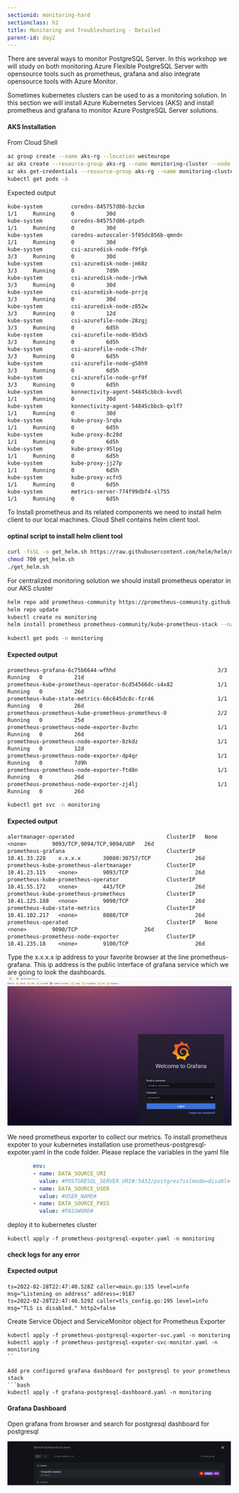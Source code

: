 ```yaml
---
sectionid: monitoring-hard
sectionclass: h2
title: Monitoring and Troubleshooting - Detailed
parent-id: day2
---
```

There are several ways to monitor PostgreSQL Server. In this workshop we will study on both monitoring Azure Flexible PostgreSQL Server with opensource tools such as prometheus, grafana and also integrate opensource tools with Azure Monitor.

Sometimes kubernetes clusters can be used to as a monitoring solution. In this section we will install Azure Kubernetes Services (AKS) and install prometheus and grafana to monitor Azure PostgreSQL Server solutions.

#### AKS Installation
From Cloud Shell
```bash
az group create --name aks-rg --location westeurope
az aks create --resource-group aks-rg --name monitoring-cluster --node-count 3 --enable-addons monitoring --generate-ssh-keys
az aks get-credentials --resource-group aks-rg --name monitoring-cluster
kubectl get pods -A
```

Expected output
```
kube-system         coredns-845757d86-bzckm                                           1/1     Running     0          30d
kube-system         coredns-845757d86-ptpdh                                           1/1     Running     0          30d
kube-system         coredns-autoscaler-5f85dc856b-qmndn                               1/1     Running     0          30d
kube-system         csi-azuredisk-node-f9fgk                                          3/3     Running     0          30d
kube-system         csi-azuredisk-node-jm68z                                          3/3     Running     0          7d9h
kube-system         csi-azuredisk-node-jr9wk                                          3/3     Running     0          30d
kube-system         csi-azuredisk-node-prrjq                                          3/3     Running     0          30d
kube-system         csi-azuredisk-node-z852w                                          3/3     Running     0          12d
kube-system         csi-azurefile-node-28zgj                                          3/3     Running     0          6d5h
kube-system         csi-azurefile-node-85dx5                                          3/3     Running     0          6d5h
kube-system         csi-azurefile-node-c7hdr                                          3/3     Running     0          6d5h
kube-system         csi-azurefile-node-g58h9                                          3/3     Running     0          6d5h
kube-system         csi-azurefile-node-grf9f                                          3/3     Running     0          6d5h
kube-system         konnectivity-agent-54845cbbcb-kvvdl                               1/1     Running     0          30d
kube-system         konnectivity-agent-54845cbbcb-qxlf7                               1/1     Running     0          30d
kube-system         kube-proxy-5rqkx                                                  1/1     Running     0          6d5h
kube-system         kube-proxy-8c28d                                                  1/1     Running     0          6d5h
kube-system         kube-proxy-95lpg                                                  1/1     Running     0          6d5h
kube-system         kube-proxy-jj27p                                                  1/1     Running     0          6d5h
kube-system         kube-proxy-xcfn5                                                  1/1     Running     0          6d5h
kube-system         metrics-server-774f99dbf4-sl755                                   1/1     Running     0          6d5h
```

To Install prometheus and its related components we need to install helm client to our local machines. Cloud Shell contains helm client tool.

#### optinal script to install helm client tool
```bash
curl -fsSL -o get_helm.sh https://raw.githubusercontent.com/helm/helm/main/scripts/get-helm-3
chmod 700 get_helm.sh
./get_helm.sh
```

For centralized monitoring solution we should install prometheus operator in our AKS cluster
```bash
helm repo add prometheus-community https://prometheus-community.github.io/helm-charts
helm repo update
kubectl create ns monitoring
helm install prometheus prometheus-community/kube-prometheus-stack --namespace monitoring --set grafana.service.type=LoadBalancer
```


```bash
kubectl get pods -n monitoring
```
#### Expected output
```
prometheus-grafana-6c75b6644-wfhhd                                3/3     Running   0          21d
prometheus-kube-prometheus-operator-6cd54566dc-s4x82              1/1     Running   0          26d
prometheus-kube-state-metrics-66c645dc8c-fzr46                    1/1     Running   0          26d
prometheus-prometheus-kube-prometheus-prometheus-0                2/2     Running   0          25d
prometheus-prometheus-node-exporter-8vzhn                         1/1     Running   0          26d
prometheus-prometheus-node-exporter-8zkdz                         1/1     Running   0          12d
prometheus-prometheus-node-exporter-dp4qr                         1/1     Running   0          7d9h
prometheus-prometheus-node-exporter-ftd8n                         1/1     Running   0          26d
prometheus-prometheus-node-exporter-zj4lj                         1/1     Running   0          26d
```
```bash
kubectl get svc -n monitoring
```
#### Expected output
```
alertmanager-operated                             ClusterIP   None            <none>        9093/TCP,9094/TCP,9094/UDP   26d
prometheus-grafana                                ClusterIP   10.41.33.228    x.x.x.x       30080:30757/TCP              26d
prometheus-kube-prometheus-alertmanager           ClusterIP   10.41.23.115    <none>        9093/TCP                     26d
prometheus-kube-prometheus-operator               ClusterIP   10.41.55.172    <none>        443/TCP                      26d
prometheus-kube-prometheus-prometheus             ClusterIP   10.41.125.188   <none>        9090/TCP                     26d
prometheus-kube-state-metrics                     ClusterIP   10.41.102.217   <none>        8080/TCP                     26d
prometheus-operated                               ClusterIP   None            <none>        9090/TCP                     26d
prometheus-prometheus-node-exporter               ClusterIP   10.41.235.18    <none>        9100/TCP                     26d
```
Type the x.x.x.x ip address to your favorite browser at the line prometheus-grafana. This ip address is the public interface of grafana service which we are going to look the dashboards. 
![Grafana](../media/postgresql-monitoring-grafana.png)

We need prometheus exporter to collect our metrics. To install prometheus expoter to your kubernetes installation use prometheus-postgresql-expoter.yaml in the code folder. Please replace the variables in the yaml file
```yaml
        env:
        - name: DATA_SOURCE_URI
          value: #POSTGRESQL_SERVER_URI#:5432/postgres?sslmode=disable
        - name: DATA_SOURCE_USER
          value: #USER_NAME#
        - name: DATA_SOURCE_PASS
          value: #PASSWORD#
```

deploy it to kubernetes cluster
```
kubectl apply -f prometheus-postgresql-expoter.yaml -n monitoring
```

#### check logs for any error
#### Expected output
```
ts=2022-02-28T22:47:40.528Z caller=main.go:135 level=info msg="Listening on address" address=:9187
ts=2022-02-28T22:47:40.529Z caller=tls_config.go:195 level=info msg="TLS is disabled." http2=false

```
Create Service Object and ServiceMonitor object for Prometheus Exporter
```
kubectl apply -f prometheus-postgresql-exporter-svc.yaml -n monitoring
kubectl apply -f prometheus-postgresql-expoter-svc-monitor.yaml -n monitoring
``

Add pre configured grafana dashboard for postgresql to your prometheus stack 
```bash
kubectl apply -f grafana-postgresql-dashboard.yaml -n monitoring
```
#### Grafana Dashboard
Open grafana from browser and search for postgresql dashboard for postgresql

![Grafana](../media/postgresql-monitoring-grafana2.png)

